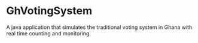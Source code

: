# GhVotingSystem
A java application that simulates the traditional voting system in Ghana with real time counting and monitoring.
